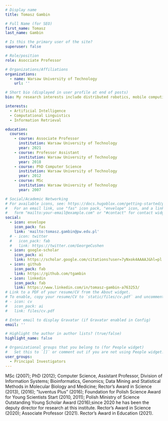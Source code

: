 ```yaml
---
# Display name
title: Tomasz Gambin

# Full Name (for SEO)
first_name: Tomasz
last_name: Gambin

# Is this the primary user of the site?
superuser: false

# Role/position
role: Asocciate Professor

# Organizations/Affiliations
organizations:
  - name: Warsaw University of Technology
    url: ''

# Short bio (displayed in user profile at end of posts)
bio: My research interests include distributed robotics, mobile computing and programmable matter.

interests:
  - Artificial Intelligence
  - Computational Linguistics
  - Information Retrieval

education:
  courses:
    - course: Associate Professor
      institution: Warsaw University of Technology
      year: 2021
    - course: Professor Assistant
      institution: Warsaw University of Technology
      year: 2018
    - course: PhD Computer Science
      institution: Warsaw University of Technology
      year: 2012
    - course: MSc
      institution: Warsaw University of Technology
      year: 2007

# Social/Academic Networking
# For available icons, see: https://docs.hugoblox.com/getting-started/page-builder/#icons
#   For an email link, use "fas" icon pack, "envelope" icon, and a link in the
#   form "mailto:your-email@example.com" or "#contact" for contact widget.
social:
  - icon: envelope
    icon_pack: fas
    link: 'mailto:tomasz.gambin@pw.edu.pl'
  # - icon: twitter
  #   icon_pack: fab
  #   link: https://twitter.com/GeorgeCushen
  - icon: google-scholar
    icon_pack: ai
    link: https://scholar.google.com/citations?user=7yNxok4AAAAJ&hl=pl
  - icon: github
    icon_pack: fab
    link: https://github.com/tgambin
  - icon: linkedin
    icon_pack: fab
    link: https://www.linkedin.com/in/tomasz-gambin-a763253/
# Link to a PDF of your resume/CV from the About widget.
# To enable, copy your resume/CV to `static/files/cv.pdf` and uncomment the lines below.
# - icon: cv
#   icon_pack: ai
#   link: files/cv.pdf

# Enter email to display Gravatar (if Gravatar enabled in Config)
email: ''

# Highlight the author in author lists? (true/false)
highlight_name: false

# Organizational groups that you belong to (for People widget)
#   Set this to `[]` or comment out if you are not using People widget.
user_groups:
  - Principal Investigators
---
```


MSc (2007); PhD (2012); Computer Science, Assistant Professor, Division of Information Systems; Bioinformatics, Genomics; Data Mining and Statistical Methods in Molecular Biology and Medicine; Rector’s Award in Science (2013), (2016); "Iuventus Plus” (2016); Foundation for Polish Science Award for Young Scientists Start (2010, 2011); Polish Ministry of Science Outstanding Young Scholar Award (2016);since 2020 he has been the deputy director for research at this institute. Rector’s Award in Science (2020); Associate Professor (2021). Rector’s Award in Education (2021).